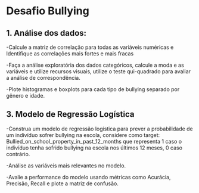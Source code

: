 # Desafio Bullying
## 1.	Análise dos dados:

-Calcule a matriz de correlação para todas as variáveis numéricas e Identifique as correlações mais fortes e mais fracas

-Faça a análise exploratória dos dados categóricos, calcule a moda e as variáveis e utilize recursos visuais, utilize o teste qui-quadrado para avaliar a análise de correspondência.

-Plote histogramas e boxplots para cada tipo de bullying separado por gênero e idade.

## 3. Modelo de Regressão Logística
-Construa um modelo de regressão logística para prever a probabilidade de um indivíduo sofrer bullying na escola, considere como target: Bullied_on_school_property_in_past_12_months que representa 1 caso o indivíduo tenha sofrido bullying na escola nos últimos 12 meses, 0 caso contrário.

-Análise as variáveis mais relevantes no modelo.

-Avalie a performance do modelo usando métricas como Acurácia, Precisão, Recall e plote a matriz de confusão.
